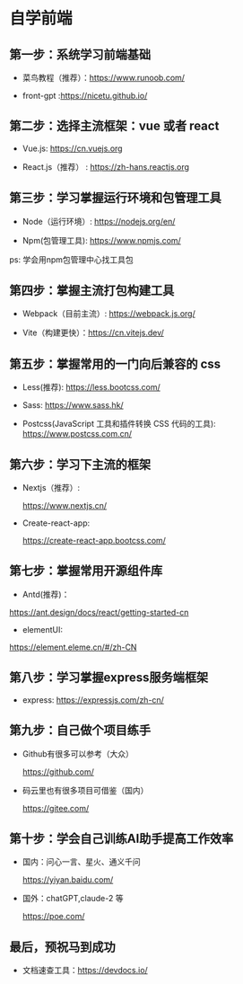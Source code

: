 <!--
 * @Author: nicetu
 * @Date: 2023-03-27 21:01:00
 * @LastEditTime: 2023-09-16 09:27:20
 * @Description: this is a index.js
 * @version: 0.0.1
-->

# 自学前端

## 第一步：系统学习前端基础

- 菜鸟教程（推荐）：https://www.runoob.com/

- front-gpt :https://nicetu.github.io/

## 第二步：选择主流框架：vue 或者 react

- Vue.js: https://cn.vuejs.org

- React.js（推荐） : https://zh-hans.reactjs.org

## 第三步：学习掌握运行环境和包管理工具

- Node（运行环境）: https://nodejs.org/en/

- Npm(包管理工具): https://www.npmjs.com/

ps: 学会用npm包管理中心找工具包


## 第四步：掌握主流打包构建工具

- Webpack（目前主流）: https://webpack.js.org/

- Vite（构建更快）：https://cn.vitejs.dev/

## 第五步：掌握常用的一门向后兼容的 css

- Less(推荐): https://less.bootcss.com/

- Sass:  https://www.sass.hk/

- Postcss(JavaScript 工具和插件转换 CSS 代码的工具): https://www.postcss.com.cn/

## 第六步：学习下主流的框架

- Nextjs（推荐）:
  
   https://www.nextjs.cn/

- Create-react-app:
  
   https://create-react-app.bootcss.com/

## 第七步：掌握常用开源组件库

- Antd(推荐)：

 https://ant.design/docs/react/getting-started-cn

- elementUI:
  
 https://element.eleme.cn/#/zh-CN


## 第八步：学习掌握express服务端框架

- express: https://expressjs.com/zh-cn/

## 第九步：自己做个项目练手

- Github有很多可以参考（大众）

    https://github.com/

- 码云里也有很多项目可借鉴（国内）

    https://gitee.com/

## 第十步：学会自己训练AI助手提高工作效率

 - 国内：问心一言、星火、通义千问
  
   https://yiyan.baidu.com/

 - 国外：chatGPT,claude-2 等
    
    https://poe.com/

## 最后，预祝马到成功

- 文档速查工具：https://devdocs.io/
